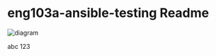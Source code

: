 # eng103a-ansible-testing Readme
![diagram](https://cdn.discordapp.com/attachments/958316995156267068/963098096433262612/unknown.png)

abc 123
